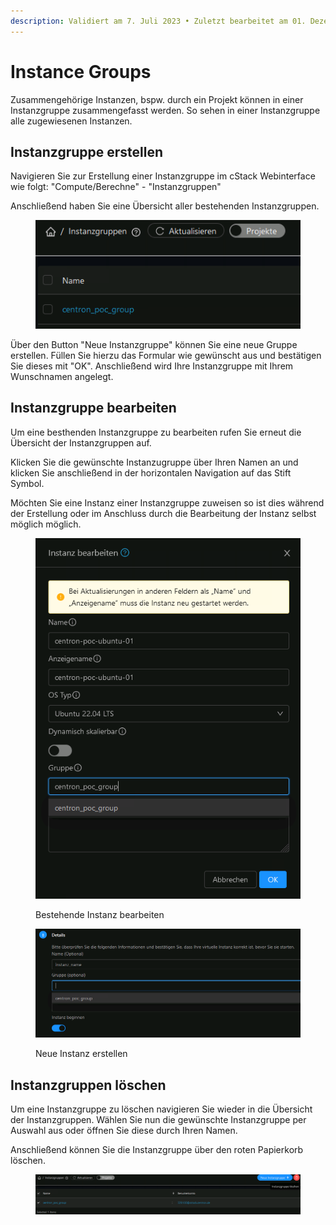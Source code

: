 ```yaml
---
description: Validiert am 7. Juli 2023 • Zuletzt bearbeitet am 01. Dezember 2023
---
```


# Instance Groups

Zusammengehörige Instanzen, bspw. durch ein Projekt können in einer Instanzgruppe zusammengefasst werden. So sehen in einer Instanzgruppe alle zugewiesenen Instanzen.

## Instanzgruppe erstellen

Navigieren Sie zur Erstellung einer Instanzgruppe im cStack Webinterface wie folgt: "Compute/Berechne" - "Instanzgruppen"

Anschließend haben Sie eine Übersicht aller bestehenden Instanzgruppen.

<figure><img src="../.gitbook/assets/image (6).png" alt=""><figcaption></figcaption></figure>

Über den Button "Neue Instanzgruppe" können Sie eine neue Gruppe erstellen. Füllen Sie hierzu das Formular wie gewünscht aus und bestätigen Sie dieses mit "OK". Anschließend wird Ihre Instanzgruppe mit Ihrem Wunschnamen angelegt.

## Instanzgruppe bearbeiten

Um eine besthenden Instanzgruppe zu bearbeiten rufen Sie erneut die Übersicht der Instanzgruppen auf.

Klicken Sie die gewünschte Instanzugruppe über Ihren Namen an und klicken Sie anschließend in der horizontalen Navigation auf das Stift Symbol.

Möchten Sie eine Instanz einer Instanzgruppe zuweisen so ist dies während der Erstellung oder im Anschluss durch die Bearbeitung der Instanz selbst möglich möglich.

<figure><img src="../.gitbook/assets/Bildschirmfoto 2024-04-04 um 15.26.17.png" alt=""><figcaption><p>Bestehende Instanz bearbeiten</p></figcaption></figure>

<figure><img src="../.gitbook/assets/image (8).png" alt=""><figcaption><p>Neue Instanz erstellen</p></figcaption></figure>

## Instanzgruppen löschen

Um eine Instanzgruppe zu löschen navigieren Sie wieder in die Übersicht der Instanzgruppen. Wählen Sie nun die gewünschte Instanzgruppe per Auswahl aus oder öffnen Sie diese durch Ihren Namen.

Anschließend können Sie die Instanzgruppe über den roten Papierkorb löschen.

<figure><img src="../.gitbook/assets/image (9).png" alt=""><figcaption></figcaption></figure>
